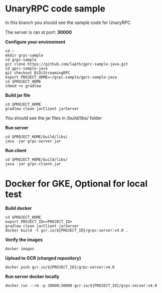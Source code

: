 # UnaryRPC code sample

In this branch you should see the sample code for UnaryRPC

The server is ran at port: **30000**

**Configure your environment**
```
cd ~
mkdir grpc-sample
cd grpc-sample
git clone https://github.com/lapth/gprc-sample-java.git
cd gprc-sample-java
git checkout BiDiStreamingRPC
export PROJECT_HOME=~/grpc-sample/gprc-sample-java
cd $PROJECT_HOME
chmod +x gradlew
```

**Build jar file**
```
cd $PROJECT_HOME
gradlew clean jarClient jarServer
```
You should see the jar files in /build/libs/ folder

**Run server**
```
cd $PROJECT_HOME/build/libs/
java -jar grpc-server.jar
```

**Run client**
```
cd $PROJECT_HOME/build/libs/
java -jar grpc-client.jar
```

# Docker for GKE, Optional for local test
**Build docker**
```
cd $PROJECT_HOME
export PROJECT_ID=<PROJECT_ID>
gradlew clean jarClient jarServer
docker build -t gcr.io/${PROJECT_ID}/grpc-server:v4.0 .
```
**Verify the images**
```
docker images
```
**Upload to GCR (charged repository)**
```
docker push gcr.io/${PROJECT_ID}/grpc-server:v4.0
```
**Run server docker locally**
```
docker run --rm -p 30000:30000 gcr.io/${PROJECT_ID}/grpc-server:v4.0
```
